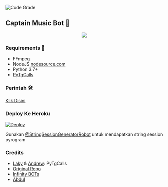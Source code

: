 ![Code Grade](https://www.code-inspector.com/project/21896/status/svg)

<h2 align="centre">Captain Music Bot 🎵</h2>

<p align="center">
  <img src="https://telegra.ph/file/fa8ae7cdd1651f4709578.jpg">
</p>

<h3>Requirements 📝</h3>

- FFmpeg
- NodeJS [nodesource.com](https://nodesource.com/)
- Python 3.7+
- [PyTgCalls](https://github.com/pytgcalls/pytgcalls)

### Perintah 🛠
[Klik Disini](https://telegra.ph/Perintah---Captain-Music-Bot-04-25)

### Deploy Ke Heroku</h4>

[![Deploy](https://www.herokucdn.com/deploy/button.svg)](https://heroku.com/deploy)

Gunakan [@StringSessionGeneratorRobot](https://t.me/StringSessionGeneratorRobot) untuk mendapatkan string session pyrogram


### Credits

- [Laky](https://github.com/Laky-64) & [Andrew](https://github.com/AndrewLaneX): PyTgCalls
- [Original Repo](https://github.com/suprojects/CallsMusic)
- [Infinity BOTs](https://t.me/Infinity_BOTs)
- [Abdul](https://t.me/lvufrvrbby)
